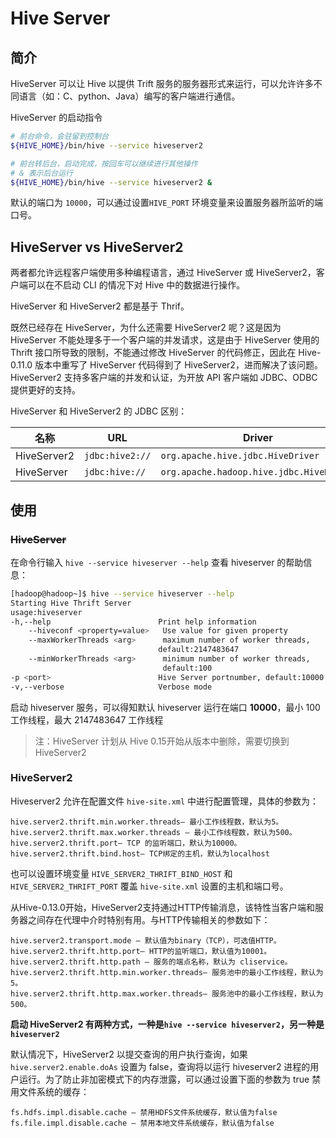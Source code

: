 # Hive Server

## 简介

HiveServer 可以让 Hive 以提供 Trift 服务的服务器形式来运行，可以允许许多不同语言（如：C、python、Java）编写的客户端进行通信。

HiveServer 的启动指令

```sh
# 前台命令，会驻留到控制台
${HIVE_HOME}/bin/hive --service hiveserver2

# 前台转后台，启动完成，按回车可以继续进行其他操作
# & 表示后台运行
${HIVE_HOME}/bin/hive --service hiveserver2 &
```

默认的端口为 `10000`，可以通过设置`HIVE_PORT` 环境变量来设置服务器所监听的端口号。

## HiveServer vs HiveServer2

两者都允许远程客户端使用多种编程语言，通过 HiveServer 或 HiveServer2，客户端可以在不启动 CLI 的情况下对 Hive 中的数据进行操作。

HiveServer 和 HiveServer2 都是基于 Thrif。

既然已经存在 HiveServer，为什么还需要 HiveServer2 呢？这是因为 HiveServer 不能处理多于一个客户端的并发请求，这是由于 HiveServer 使用的 Thrift 接口所导致的限制，不能通过修改 HiveServer 的代码修正，因此在 Hive-0.11.0 版本中重写了 HiveServer 代码得到了 HiveServer2，进而解决了该问题。HiveServer2 支持多客户端的并发和认证，为开放 API 客户端如 JDBC、ODBC 提供更好的支持。

HiveServer 和 HiveServer2 的 JDBC 区别：

| 名称        | URL             | Driver                                   |
| ----------- | --------------- | ---------------------------------------- |
| HiveServer2 | `jdbc:hive2://` | `org.apache.hive.jdbc.HiveDriver`        |
| HiveServer  | `jdbc:hive://`  | `org.apache.hadoop.hive.jdbc.HiveDriver` |

## 使用

### ~~HiveServer~~

在命令行输入 `hive --service hiveserver --help` 查看 hiveserver 的帮助信息：

```sh
[hadoop@hadoop~]$ hive --service hiveserver --help
Starting Hive Thrift Server
usage:hiveserver
-h,--help                        Print help information
    --hiveconf <property=value>   Use value for given property
    --maxWorkerThreads <arg>      maximum number of worker threads,
                                 default:2147483647
    --minWorkerThreads <arg>      minimum number of worker threads,
                                  default:100
-p <port>                        Hive Server portnumber, default:10000
-v,--verbose                     Verbose mode
```

启动 hiveserver 服务，可以得知默认 hiveserver 运行在端口 **10000**，最小 100 工作线程，最大 2147483647 工作线程

> 注：HiveServer 计划从 Hive 0.15开始从版本中删除，需要切换到 HiveServer2

### HiveServer2

Hiveserver2 允许在配置文件 `hive-site.xml` 中进行配置管理，具体的参数为：

```
hive.server2.thrift.min.worker.threads– 最小工作线程数，默认为5。
hive.server2.thrift.max.worker.threads – 最小工作线程数，默认为500。
hive.server2.thrift.port– TCP 的监听端口，默认为10000。
hive.server2.thrift.bind.host– TCP绑定的主机，默认为localhost
```

也可以设置环境变量 `HIVE_SERVER2_THRIFT_BIND_HOST` 和 `HIVE_SERVER2_THRIFT_PORT` 覆盖 `hive-site.xml` 设置的主机和端口号。

从Hive-0.13.0开始，HiveServer2支持通过HTTP传输消息，该特性当客户端和服务器之间存在代理中介时特别有用。与HTTP传输相关的参数如下：

```
hive.server2.transport.mode – 默认值为binary（TCP），可选值HTTP。
hive.server2.thrift.http.port– HTTP的监听端口，默认值为10001。
hive.server2.thrift.http.path – 服务的端点名称，默认为 cliservice。
hive.server2.thrift.http.min.worker.threads– 服务池中的最小工作线程，默认为5。
hive.server2.thrift.http.max.worker.threads– 服务池中的最小工作线程，默认为500。
```

**启动 HiveServer2 有两种方式，一种是`hive --service hiveserver2`，另一种是`hiveserver2`**

默认情况下，HiveServer2 以提交查询的用户执行查询，如果 `hive.server2.enable.doAs` 设置为 false，查询将以运行 hiveserver2 进程的用户运行。为了防止非加密模式下的内存泄露，可以通过设置下面的参数为 true 禁用文件系统的缓存：

```
fs.hdfs.impl.disable.cache – 禁用HDFS文件系统缓存，默认值为false
fs.file.impl.disable.cache – 禁用本地文件系统缓存，默认值为false
```

